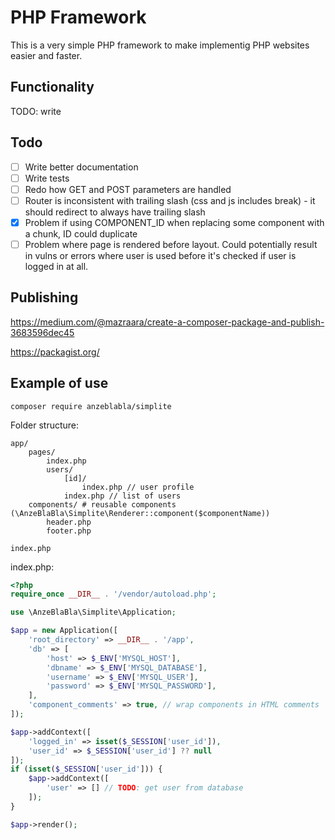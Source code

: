 # PHP Framework

This is a very simple PHP framework to make implementig PHP websites easier and faster.

## Functionality

TODO: write
## Todo

- [ ] Write better documentation
- [ ] Write tests
- [ ] Redo how GET and POST parameters are handled
- [ ] Router is inconsistent with trailing slash (css and js includes break) - it should redirect to always have trailing slash
- [x] Problem if using COMPONENT_ID when replacing some component with a chunk, ID could duplicate
- [ ] Problem where page is rendered before layout. Could potentially result in vulns or errors where user is used before it's checked if user is logged in at all.

## Publishing

https://medium.com/@mazraara/create-a-composer-package-and-publish-3683596dec45


https://packagist.org/


## Example of use


`composer require anzeblabla/simplite`

Folder structure:
```
app/
    pages/
        index.php
        users/
            [id]/
                index.php // user profile
            index.php // list of users
    components/ # reusable components (\AnzeBlaBla\Simplite\Renderer::component($componentName))
        header.php
        footer.php
    
index.php
```


index.php:
```php
<?php
require_once __DIR__ . '/vendor/autoload.php';

use \AnzeBlaBla\Simplite\Application;

$app = new Application([
    'root_directory' => __DIR__ . '/app',
    'db' => [
        'host' => $_ENV['MYSQL_HOST'],
        'dbname' => $_ENV['MYSQL_DATABASE'],
        'username' => $_ENV['MYSQL_USER'],
        'password' => $_ENV['MYSQL_PASSWORD'],
    ],
    'component_comments' => true, // wrap components in HTML comments
]);

$app->addContext([
    'logged_in' => isset($_SESSION['user_id']),
    'user_id' => $_SESSION['user_id'] ?? null
]);
if (isset($_SESSION['user_id'])) {
    $app->addContext([
        'user' => [] // TODO: get user from database
    ]);
}

$app->render();
```
